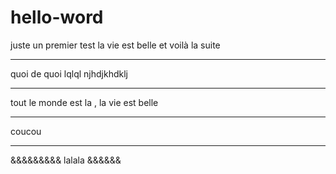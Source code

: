 # hello-word
juste un premier test
la vie est belle 
et voilà la suite

--------
quoi de quoi 
lqlql 
njhdjkhdklj

-----
tout le monde est la , la vie est belle


*****************************
coucou
************************

&&&&&&&&&   lalala &&&&&&

